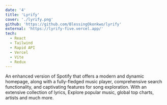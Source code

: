 ```yaml
---
date: '4'
title: 'Lyrify'
cover: './lyrify.png'
github: 'https://github.com/BlessingOkonkwo/lyrify'
external: 'https://lyrify-five.vercel.app/'
tech:
  - React
  - Tailwind
  - Rapid API
  - Vercel
  - Vite
  - Redux
---
```


An enhanced version of Spotify that offers a modern and dynamic homepage, along with a fully-fledged music player, comprehensive search functionality, and captivating features for song exploration. With an extensive collection of lyrics, Explore popular music, global top charts, artists and much more.
